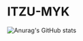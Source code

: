 # ITZU-MYK
<!--[![Top Langs](https://github-readme-stats.vercel.app/api/top-langs/?username=ITZU-MYK-OFFICIAL&layout=compact&exclude_repo=web-development-tutorials)](https://github.com/anuraghazra/github-readme-stats)
[![Top Langs](https://github-readme-stats.vercel.app/api/top-langs/?username=ITZU-MYK-OFFICIAL)](https://github.com/anuraghazra/github-readme-stats)-->

![Anurag's GitHub stats](https://github-readme-stats.vercel.app/api?username=ITZU-MYK-OFFICIAL&count_private=true&theme=cobalt&show_icons=true)
